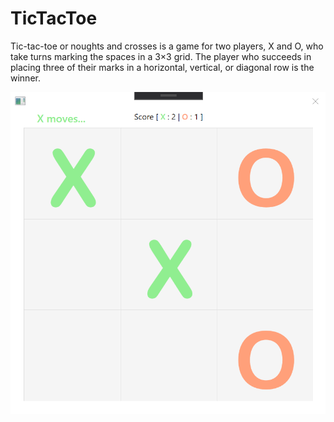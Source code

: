# TicTacToe

Tic-tac-toe or noughts and crosses is a game for two players, X and O, who take turns marking the spaces in a 3×3 grid. The player who succeeds in placing three of their marks in a horizontal, vertical, or diagonal row is the winner. 

![](Images/TicTacToe.png)